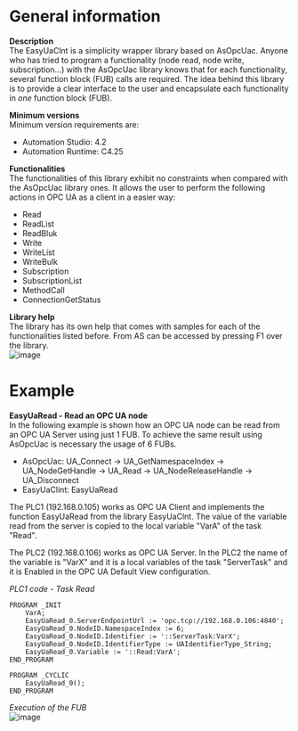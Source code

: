 # General information

**Description**<br>
The EasyUaClnt is a simplicity wrapper library based on AsOpcUac. Anyone who has tried to program a functionality (node read, node write, subscription...) with the AsOpcUac library knows that for each functionality, several function block (FUB) calls are required. The idea behind this library is to provide a clear interface to the user and encapsulate each functionality in *one* function block (FUB).

**Minimum versions**<br>
Minimum version requirements are:
* Automation Studio: 4.2
* Automation Runtime: C4.25

**Functionalities**<br>
The functionalities of this library exhibit no constraints when compared with the AsOpcUac library ones. It allows the user to perform the following actions in OPC UA as a client in a easier way:
* Read
* ReadList
* ReadBluk
* Write
* WriteList
* WriteBulk
* Subscription
* SubscriptionList
* MethodCall
* ConnectionGetStatus

**Library help**<br>
The library has its own help that comes with samples for each of the functionalities listed before. From AS can be accessed by pressing F1 over the library.<br>
![image](https://github.com/br-automation-com/easyuaclient-as-project-dev/assets/59730058/c75d8375-6240-4e5f-9ea4-7ca79acdbb9d)

# Example

**EasyUaRead - Read an OPC UA node**<br> 
In the following example is shown how an OPC UA node can be read from an OPC UA Server using just 1 FUB. To achieve the same result using AsOpcUac is necessary the usage of 6 FUBs.
* AsOpcUac: UA_Connect -> UA_GetNamespaceIndex -> UA_NodeGetHandle -> UA_Read -> UA_NodeReleaseHandle -> UA_Disconnect
* EasyUaClint: EasyUaRead

The PLC1 (192.168.0.105) works as OPC UA Client and implements the function EasyUaRead from the library EasyUaClnt. The value of the variable read from the server is copied to the local variable "VarA" of the task "Read".

The PLC2  (192.168.0.106) works as OPC UA Server. In the PLC2 the name of the variable is "VarX" and it is a local variables of the task "ServerTask" and it is Enabled in the OPC UA Default View configuration.

*PLC1 code - Task Read*
```
PROGRAM _INIT
	VarA;
	EasyUaRead_0.ServerEndpointUrl := 'opc.tcp://192.168.0.106:4840';
	EasyUaRead_0.NodeID.NamespaceIndex := 6;
	EasyUaRead_0.NodeID.Identifier := '::ServerTask:VarX';
	EasyUaRead_0.NodeID.IdentifierType := UAIdentifierType_String;
	EasyUaRead_0.Variable := '::Read:VarA';
END_PROGRAM

PROGRAM _CYCLIC
	EasyUaRead_0();
END_PROGRAM
```

*Execution of the FUB*<br>
![image](https://github.com/br-automation-com/easyuaclient-as-project-dev/assets/59730058/ce07ed60-3dcf-492c-94e0-e269ec59737d)
